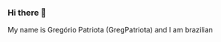 ### Hi there 👋

My name is Gregório Patriota (GregPatriota) and I am brazilian 
<!--
**GregPatriota/GregPatriota** is a ✨ _special_ ✨ repository because its `README.md` (this file) appears on your GitHub profile.

Here are some ideas to get you started:

- 🔭 I’m currently working on ...
- 🌱 I’m currently learning ...
- 👯 I’m looking to collaborate on ...
- 🤔 I’m looking for help with ...
- 💬 Ask me about ...
- 📫 How to reach me: Twitter/Instagram: GregPatriota, LinkedIn: https://www.linkedin.com/in/gregório-patriota-22a2932a, HackerRank:
- 😄 Pronouns: ...
- ⚡ Fun fact: ...
-->
